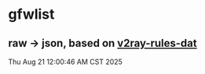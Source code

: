 # gfwlist
## raw -> json, based on [v2ray-rules-dat](https://github.com/Loyalsoldier/v2ray-rules-dat)
Thu Aug 21 12:00:46 AM CST 2025

